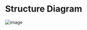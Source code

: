 # Structure Diagram
   ![image](https://user-images.githubusercontent.com/56036534/114548778-d434b080-9c7d-11eb-81f8-fb9de66a6738.png)


